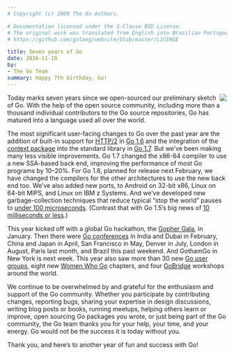 ```yaml
---
# Copyright (c) 2009 The Go Authors.

# Documentation licensed under the 3-Clause BSD License.
# The original work was translated from English into Brazilian Portuguese.
# https://github.com/golang/website/blob/master/LICENSE

title: Seven years of Go
date: 2016-11-10
by:
- The Go Team
summary: Happy 7th birthday, Go!
---
```



<img src="7years/gopherbelly300.jpg" align="right">

Today marks seven years since we open-sourced our preliminary sketch of Go.
With the help of the open source community, including more than a thousand
individual contributors to the Go source repositories,
Go has matured into a language used all over the world.

The most significant user-facing changes to Go over the past year are the
addition of built-in support for
[HTTP/2](https://www.youtube.com/watch?v=FARQMJndUn0#t=0m0s) in
[Go 1.6](/doc/go1.6) and the integration of the
[context package](/blog/context) into the standard library in [Go 1.7](/doc/go1.7).
But we’ve been making many less visible improvements.
Go 1.7 changed the x86-64 compiler to use a new SSA-based back end,
improving the performance of most Go programs by 10–20%.
For Go 1.8, planned for release next February,
we have changed the compilers for the other architectures to use the new back end too.
We’ve also added new ports, to Android on 32-bit x86, Linux on 64-bit MIPS,
and Linux on IBM z Systems.
And we’ve developed new garbage-collection techniques that reduce typical
“stop the world” pauses to [under 100 microseconds](/design/17503-eliminate-rescan).
(Contrast that with Go 1.5’s big news of [10 milliseconds or less](/blog/go15gc).)

This year kicked off with a global Go hackathon,
the [Gopher Gala](/blog/gophergala), in January.
Then there were [Go conferences](/wiki/Conferences) in India and Dubai in February,
China and Japan in April, San Francisco in May, Denver in July,
London in August, Paris last month, and Brazil this past weekend.
And GothamGo in New York is next week.
This year also saw more than 30 new [Go user groups](/wiki/GoUserGroups),
eight new [Women Who Go](http://www.womenwhogo.org/) chapters,
and four [GoBridge](https://golangbridge.org/) workshops around the world.

We continue to be overwhelmed by and grateful for
the enthusiasm and support of the Go community.
Whether you participate by contributing changes, reporting bugs,
sharing your expertise in design discussions, writing blog posts or books,
running meetups, helping others learn or improve,
open sourcing Go packages you wrote, or just being part of the Go community,
the Go team thanks you for your help, your time, and your energy.
Go would not be the success it is today without you.

Thank you, and here’s to another year of fun and success with Go!
